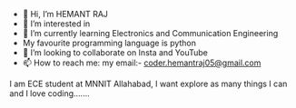 - 👋 Hi, I’m HEMANT RAJ
- 👀 I’m interested in 
- 🌱 I’m currently learning Electronics and Communication Engineering
-    My favourite programming language is python
- 💞️ I’m looking to collaborate on Insta and YouTube
- 📫 How to reach me: my email:- coder.hemantraj05@gmail.com

I am ECE student at MNNIT Allahabad, I want explore as many things I can and I love coding.......
